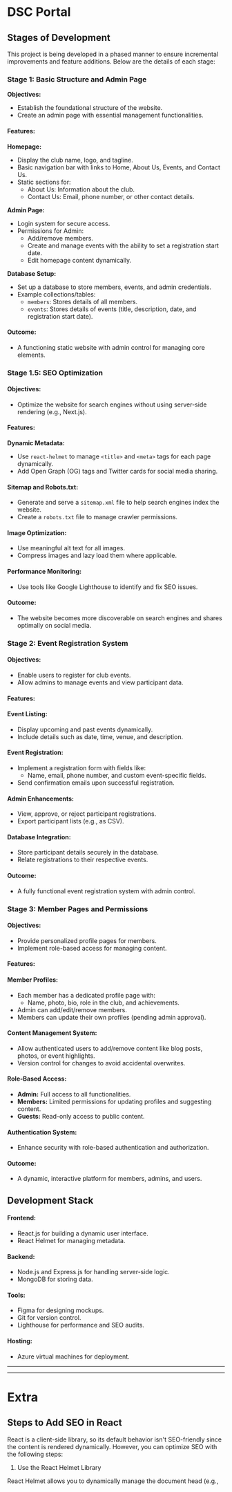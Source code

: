 # DSC Portal

## Stages of Development

This project is being developed in a phased manner to ensure incremental improvements and feature additions. Below are the details of each stage:

### Stage 1: Basic Structure and Admin Page

**Objectives:**

- Establish the foundational structure of the website.
- Create an admin page with essential management functionalities.

#### **Features:**

**Homepage:**

- Display the club name, logo, and tagline.
- Basic navigation bar with links to Home, About Us, Events, and Contact Us.
- Static sections for:
  - About Us: Information about the club.
  - Contact Us: Email, phone number, or other contact details.

**Admin Page:**

- Login system for secure access.
- Permissions for Admin:
  - Add/remove members.
  - Create and manage events with the ability to set a registration start date.
  - Edit homepage content dynamically.

**Database Setup:**

- Set up a database to store members, events, and admin credentials.
- Example collections/tables:
  - `members`: Stores details of all members.
  - `events`: Stores details of events (title, description, date, and registration start date).

#### **Outcome:**

- A functioning static website with admin control for managing core elements.

### Stage 1.5: SEO Optimization

#### **Objectives:**

- Optimize the website for search engines without using server-side rendering (e.g., Next.js).

#### **Features:**

**Dynamic Metadata:**

- Use `react-helmet` to manage `<title>` and `<meta>` tags for each page dynamically.
- Add Open Graph (OG) tags and Twitter cards for social media sharing.

#### **Sitemap and Robots.txt:**

- Generate and serve a `sitemap.xml` file to help search engines index the website.
- Create a `robots.txt` file to manage crawler permissions.

#### **Image Optimization:**

- Use meaningful alt text for all images.
- Compress images and lazy load them where applicable.

#### **Performance Monitoring:**

- Use tools like Google Lighthouse to identify and fix SEO issues.

#### **Outcome:**

- The website becomes more discoverable on search engines and shares optimally on social media.

### Stage 2: Event Registration System

#### **Objectives:**

- Enable users to register for club events.
- Allow admins to manage events and view participant data.

#### **Features:**

#### **Event Listing:**

- Display upcoming and past events dynamically.
- Include details such as date, time, venue, and description.

#### **Event Registration:**

- Implement a registration form with fields like:
  - Name, email, phone number, and custom event-specific fields.
- Send confirmation emails upon successful registration.

#### **Admin Enhancements:**

- View, approve, or reject participant registrations.
- Export participant lists (e.g., as CSV).

#### **Database Integration:**

- Store participant details securely in the database.
- Relate registrations to their respective events.

#### **Outcome:**

- A fully functional event registration system with admin control.

### Stage 3: Member Pages and Permissions

#### **Objectives:**

- Provide personalized profile pages for members.
- Implement role-based access for managing content.

#### **Features:**

#### **Member Profiles:**

- Each member has a dedicated profile page with:
  - Name, photo, bio, role in the club, and achievements.
- Admin can add/edit/remove members.
- Members can update their own profiles (pending admin approval).

#### **Content Management System:**

- Allow authenticated users to add/remove content like blog posts, photos, or event highlights.
- Version control for changes to avoid accidental overwrites.

#### **Role-Based Access:**

- **Admin:** Full access to all functionalities.
- **Members:** Limited permissions for updating profiles and suggesting content.
- **Guests:** Read-only access to public content.

#### **Authentication System:**

- Enhance security with role-based authentication and authorization.

#### **Outcome:**

- A dynamic, interactive platform for members, admins, and users.

## Development Stack

#### **Frontend:**

- React.js for building a dynamic user interface.
- React Helmet for managing metadata.

#### **Backend:**

- Node.js and Express.js for handling server-side logic.
- MongoDB for storing data.

#### **Tools:**

- Figma for designing mockups.
- Git for version control.
- Lighthouse for performance and SEO audits.

#### **Hosting:**

- Azure virtual machines for deployment.

---

---

# Extra

## Steps to Add SEO in React

React is a client-side library, so its default behavior isn't SEO-friendly since the content is rendered dynamically. However, you can optimize SEO with the following steps:

1. Use the React Helmet Library

React Helmet allows you to dynamically manage the document head (e.g., <title>, <meta> tags) for better SEO.
Steps:

Install React Helmet:

```bash
npm install react-helmet
```

Use React Helmet in Components:

Import and add metadata specific to each page/component.

```jsx
import { Helmet } from "react-helmet";

function HomePage() {
  return (
    <>
      <Helmet>
        <title>Your Club Name - Homepage</title>
        <meta
          name="description"
          content="Welcome to Your Club Name! Explore events, members, and more."
        />
        <meta name="keywords" content="Club, Events, College, Membership" />
        <link rel="canonical" href="https://yourclubname.com/" />
      </Helmet>
      <h1>Welcome to Your Club</h1>
    </>
  );
}

export default HomePage;
```

    Dynamic Titles and Descriptions: Update titles and descriptions dynamically based on props or state to make them unique for each page.

2. Add Open Graph and Twitter Meta Tags

These tags make your pages shareable on platforms like Facebook and Twitter.
Example Tags:

```jsx
<Helmet>
  <meta property="og:title" content="Your Club Name - Join Now!" />
  <meta
    property="og:description"
    content="Join the most active club on campus!"
  />
  <meta property="og:image" content="https://yourclubname.com/og-image.jpg" />
  <meta property="og:url" content="https://yourclubname.com/" />
  <meta name="twitter:card" content="summary_large_image" />
</Helmet>
```

3. Use Static Content for Key Pages

Ensure the most important content (like the homepage) is visible in the initial HTML even before JavaScript runs.
Avoid rendering everything dynamically; use preloaded states or placeholders to display content.

4. Optimize Routes for SEO

Use clean URLs with descriptive paths:

```jsx
   /events/upcoming
   /about-us
   /join
```

Use a library like react-router-dom for navigation and ensure proper metadata for each route.

5. Create an XML Sitemap

An XML sitemap helps search engines understand your website structure.
Steps:

Install Sitemap Generator (optional):

```bash
npm install react-router-sitemap
```

Generate Sitemap:
Use a script to generate a sitemap.xml file that includes all your routes.

```js
const router = [
  { path: "/", name: "Home" },
  { path: "/events", name: "Events" },
  { path: "/contact", name: "Contact Us" },
];
```

Save the sitemap.xml in your public folder for search engines to find.

6. Add Robots.txt

Allow or disallow crawlers to index certain pages.
Steps:

Create a robots.txt file in the public folder:

```bash
User-agent: \*
Allow: /
Disallow: /admin
Sitemap: https://yourclubname.com/sitemap.xml
```

Ensure sensitive pages (e.g., admin panel) are restricted.

7. Optimize Images and Metadata

   Add Alt Text: Ensure all images have meaningful alt attributes.
   Use Compressed Images: Optimize images with tools like TinyPNG or WebP formats.
   Lazy Load Images: Use libraries like react-lazyload to improve performance.

8. Use Google Search Console

   Verify your website ownership with Google Search Console.
   Submit your sitemap.xml to help search engines index your pages faster.

9. Monitor Performance

   Use tools like Lighthouse or GTmetrix to check SEO scores.
   Optimize based on their recommendations.

---

# References:

1. UI
   1. [Content Manager](https://dribbble.com/shots/21350223-Connect-PMS-Configuration)
   2. [List](https://dribbble.com/tags/community-platform)
